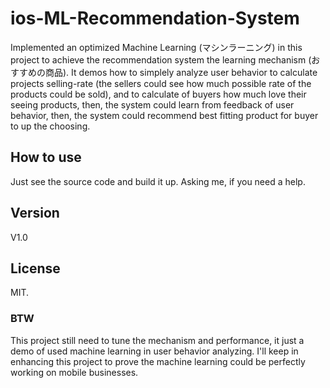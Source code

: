 ios-ML-Recommendation-System
=================

Implemented an optimized Machine Learning (マシンラーニング) in this project to achieve the recommendation system the learning mechanism (おすすめの商品). It demos how to simplely analyze user behavior to calculate projects selling-rate (the sellers could see how much possible rate of the products could be sold), and to calculate of buyers how much love their seeing products, then, the system could learn from feedback of user behavior, then, the system could recommend best fitting product for buyer to up the choosing. 

## How to use

Just see the source code and build it up. Asking me, if you need a help.

## Version

V1.0

## License

MIT.

### BTW

This project still need to tune the mechanism and performance, it just a demo of used machine learning in user behavior analyzing. I'll keep in enhancing this project to prove the machine learning could be perfectly working on mobile businesses.

